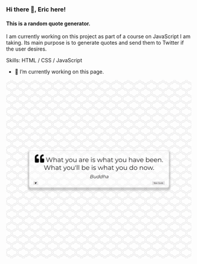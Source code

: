 ### Hi there 👋, Eric here!
#### This is a random quote generator.
I am currently working on this project as part of a course on JavaScript I am taking. Its main purpose is to generate quotes and send them to Twitter if the user desires.

Skills: HTML / CSS / JavaScript

- 🔭 I’m currently working on this page. 

![ScreenShot](https://github.com/ERion42/QuoteGenerator/blob/115afc73e87a499c6cba696de1fd460edec1c14d/screenShotInitial.png)
